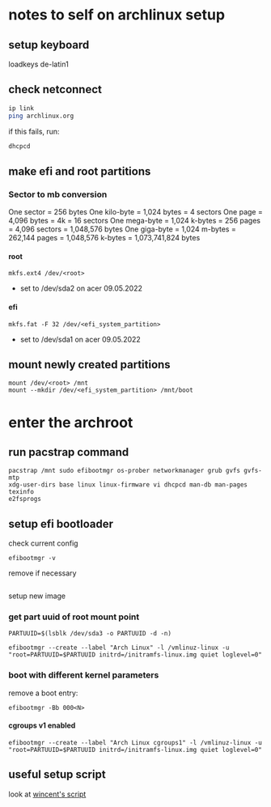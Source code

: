 notes to self on archlinux setup
================================

## setup keyboard

loadkeys de-latin1

## check netconnect

```sh
ip link
ping archlinux.org
```

if this fails, run:

```sh
dhcpcd
```
## make efi and root partitions

### Sector to mb conversion


One sector = 256 bytes
One kilo-byte = 1,024 bytes = 4 sectors
One page = 4,096 bytes = 4k = 16 sectors
One mega-byte = 1,024 k-bytes = 256 pages = 4,096 sectors = 1,048,576 bytes
One giga-byte = 1,024 m-bytes = 262,144 pages = 1,048,576 k-bytes = 1,073,741,824 bytes 


#### root 

```
mkfs.ext4 /dev/<root>
```

+ set to /dev/sda2 on acer 09.05.2022

#### efi

```
mkfs.fat -F 32 /dev/<efi_system_partition>
```

+ set to /dev/sda1 on acer 09.05.2022

## mount newly created partitions

```
mount /dev/<root> /mnt
mount --mkdir /dev/<efi_system_partition> /mnt/boot
```

# enter the archroot


## run pacstrap command

```
pacstrap /mnt sudo efibootmgr os-prober networkmanager grub gvfs gvfs-mtp
xdg-user-dirs base linux linux-firmware vi dhcpcd man-db man-pages texinfo
e2fsprogs
```


## setup efi bootloader

check current config 

```
efibootmgr -v
```

remove if necessary 

```

```

setup new image

### get part uuid of root mount point
`PARTUUID=$(lsblk /dev/sda3 -o PARTUUID -d -n)`


```
efibootmgr --create --label "Arch Linux" -l /vmlinuz-linux -u
"root=PARTUUID=$PARTUUID initrd=/initramfs-linux.img quiet loglevel=0"
```


### boot with different kernel parameters

remove a boot entry:

`efibootmgr -Bb 000<N>`

#### cgroups v1 enabled

```
efibootmgr --create --label "Arch Linux cgroups1" -l /vmlinuz-linux -u
"root=PARTUUID=$PARTUUID initrd=/initramfs-linux.img quiet loglevel=0"
```


## useful setup script

look at [wincent's script](https://raw.githubusercontent.com/wincent/wincent/master/contrib/arch-linux/arch-linux-install.sh)
